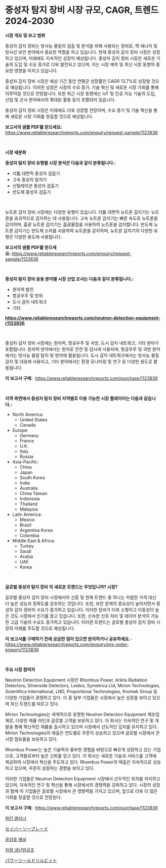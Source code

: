<p><h1>중성자 탐지 장비 시장 규모, CAGR, 트렌드 2024-2030</h1></p><p><strong>시장 개요 및 보고 범위</strong></p>
<p><p>중성자 감지 장비는 방사능 물질의 검출 및 분석을 위해 사용되는 장비로, 핵 에너지 및 방사선 보안 분야에서 중요한 역할을 하고 있습니다. 현재 중성자 감지 장비 시장은 성장하고 있으며, 미래에도 지속적인 성장이 예상됩니다. 중성자 감지 장비 시장은 새로운 기술의 도입 및 수요 증가로 더욱 발전되고 있으며, 이는 시장 예측 및 최신 시장 동향의 중요한 영향을 미치고 있습니다.</p><p>중성자 감지 장비 시장은 예상 기간 동안 연평균 성장률인 CAGR 13.7%로 성장할 것으로 예상됩니다. 이러한 성장은 시장의 수요 증가, 기술 혁신 및 새로운 시장 기회를 통해 이루어질 것으로 전망됩니다. 또한 최근 시장 동향에는 IoT 및 인공 지능 기술의 도입, 산업 및 군사 분야에서의 확대된 활용 등이 포함되어 있습니다.</p><p>중성자 감지 장비 시장은 미래에도 더욱 성장할 전망이며, 수요 증가 및 기술 혁신을 통해 새로운 시장 기회를 창출할 것으로 예상됩니다.</p></p>
<p><strong>보고서의 샘플 PDF를 받으세요:</strong> <a href="https://www.reliableresearchreports.com/enquiry/request-sample/1123836">https://www.reliableresearchreports.com/enquiry/request-sample/1123836</a></p>
<p>&nbsp;</p>
<p><strong>시장 세분화</strong></p>
<p><strong>중성자 탐지 장비 유형별 시장 분석은 다음과 같이 분류됩니다.:</strong></p>
<p><ul><li>리튬 대면적 중성자 검출기</li><li>고속 중성자 탐지기</li><li>신틸레이션 중성자 검출기</li><li>반도체 중성자 검출기</li></ul></p>
<p>&nbsp;</p>
<p><p>뉴트론 감지 장비 시장에는 다양한 유형이 있습니다. 리튬 대면적 뉴트론 감지기는 뉴트론을 효과적으로 감지하는 데 사용됩니다. 고속 뉴트론 감지기는 빠른 속도로 뉴트론을 감지하며, 흡광 뉴트론 감지기는 흡괁물질을 사용하여 뉴트론을 감지합니다. 반도체 뉴트론 감지기는 반도체 소자를 사용하여 뉴트론을 감지하며, 뉴트론 감지기의 다양한 유형은 다양한 용도에 사용됩니다.</p></p>
<p><strong>보고서의 샘플 PDF를 받으세요:</strong>&nbsp;<a href="https://www.reliableresearchreports.com/enquiry/request-sample/1123836">https://www.reliableresearchreports.com/enquiry/request-sample/1123836</a></p>
<p>&nbsp;</p>
<p><strong> 중성자 탐지 장비 응용 분야별 시장 산업 조사는 다음과 같이 분류됩니다.:</strong></p>
<p><ul><li>원자력 발전</li><li>항공우주 및 방위</li><li>도시 감지 네트워크</li><li>기타</li></ul></p>
<p><strong><a href="https://www.reliableresearchreports.com/neutron-detection-equipment-r1123836">https://www.reliableresearchreports.com/neutron-detection-equipment-r1123836</a></strong></p>
<p>&nbsp;</p>
<p><p>중성자 감지 장비 시장에는 원자력, 항공우주 및 국방, 도시 감지 네트워크, 기타 분야가 포함됩니다. 원자력 분야에서는 원자로 안전 및 감시에 사용되며, 항공우주 및 국방 분야에서는 방사능 물질 탐지 및 방어에 활용됩니다. 도시 감지 네트워크에서는 방사능 물질 감지 및 대응에 사용되고, 기타 분야에서는 환경 모니터링 및 연구 등 다양한 용도로 활용됩니다.</p></p>
<p><strong>이 보고서 구매:</strong>&nbsp; <a href="https://www.reliableresearchreports.com/purchase/1123836">https://www.reliableresearchreports.com/purchase/1123836</a></p>
<p>&nbsp;</p>
<p><strong>지역 측면에서 중성자 탐지 장비 지역별로 이용 가능한 시장 플레이어는 다음과 같습니다.:</strong></p>
<p><ul>
    <li>
        North America:
        <ul>
            <li>United States</li>
            <li>Canada</li>
        </ul>
    </li>
    <li>
        Europe:
        <ul>
            <li>Germany</li>
            <li>France</li>
            <li>U.K.</li>
            <li>Italy</li>
            <li>Russia</li>
        </ul>
    </li>
    <li>
        Asia-Pacific:
        <ul>
            <li>China</li>
            <li>Japan</li>
            <li>South Korea</li>
            <li>India</li>
            <li>Australia</li>
            <li>China Taiwan</li>
            <li>Indonesia</li>
            <li>Thailand</li>
            <li>Malaysia</li>
        </ul>
    </li>
    <li>
        Latin America:
        <ul>
            <li>Mexico</li>
            <li>Brazil</li>
            <li>Argentina Korea</li>
            <li>Colombia</li>
        </ul>
    </li>
    <li>
        Middle East & Africa:
        <ul>
            <li>Turkey</li>
            <li>Saudi</li>
            <li>Arabia</li>
            <li>UAE</li>
            <li>Korea</li>
        </ul>
    </li>
    </ul></p>
<p>&nbsp;</p>
<p><strong>글로벌 중성자 탐지 장비 의 새로운 트렌드는 무엇입니까? 시장?</strong></p>
<p><p>글로벌 중성자 감지 장비 시장에서의 신흥 및 현재 트렌드 중 하나는 저렴한 가격 대신 더 높은 성능과 정확도를 강조하는 것입니다. 또한, 보안 문제의 중요성이 높아지면서 중성자 감지 장비의 수요가 증가하고 있습니다. 이러한 장비가 더욱 소형이고 이동성이 높은 것도 시장에서 인기를 끌고 있습니다. 또한, 신속한 신호 처리 및 데이터 분석이 가능한 고급 기술의 수요도 증가하고 있습니다. 이러한 트렌드는 글로벌 중성자 감지 장비 시장의 미래를 주도할 것으로 예상됩니다.</p></p>
<p><strong>이 보고서를 구매하기 전에 궁금한 점이 있으면 문의하거나 공유하세요.</strong>- <a href="https://www.reliableresearchreports.com/enquiry/pre-order-enquiry/1123836">https://www.reliableresearchreports.com/enquiry/pre-order-enquiry/1123836</a></p>
<p>&nbsp;</p>
<p><strong>주요 시장 참여자</strong></p>
<p><p>Neutron Detection Equipment 시장은 Rhombus Power, Arktis Radiation Detectors, Silverside Detectors, Leidos, Symetrica Ltd, Mirion Technologies, Scientifica International, LND, Proportional Technologies, Kromek Group 등 다양한 기업들이 경쟁하고 있다. 이 중 일부 기업들은 시장에서 높은 성장을 보이고 있으며 최신 트렌드를 따르고 있다.</p><p>Mirion Technologies는 세계적으로 유명한 Neutron Detection Equipment 제조업체로, 다양한 제품 라인과 글로벌 고객을 보유하고 있다. 이 회사는 지속적인 연구 및 개발을 통해 혁신적인 제품을 출시하고 있으며 시장에서 선도적인 입지를 유지하고 있다. Mirion Technologies의 매출은 연도별로 꾸준히 상승하고 있으며 글로벌 시장에서 큰 시장 점유율을 보유하고 있다.</p><p>Rhombus Power는 높은 기술력과 풍부한 경험을 바탕으로 빠르게 성장하고 있는 기업으로, 고객들로부터 높은 신뢰를 얻고 있다. 이 회사는 새로운 기술과 서비스를 고객에 제공하여 시장에서 혁신을 주도하고 있다. Rhombus Power의 매출은 지속적으로 상승하고 있으며, 꾸준히 성장하는 경향을 보이고 있다.</p><p>이러한 기업들은 Neutron Detection Equipment 시장에서 선두적인 위치를 차지하고 있으며, 지속적인 연구 및 혁신을 통해 시장에서의 경쟁력을 강화하고 있다. 시장의 성장과 함께 이 기업들은 글로벌 시장에서 큰 영향력을 가지고 있으며, 앞으로 더욱 더 많은 기회를 창출할 것으로 전망된다.</p></p>
<p><strong>이 보고서 구매:</strong>&nbsp;&nbsp;<a href="https://www.reliableresearchreports.com/purchase/1123836">https://www.reliableresearchreports.com/purchase/1123836</a></p>
<p><p><a href="https://medium.com/@johnsonlowe2023_38650/%EC%86%8C%EB%8F%85%EC%A0%9C-%EC%8B%9C%EC%9E%A5-%EC%84%B1%EA%B3%B5%EC%A0%81%EC%9D%B8-%EB%B9%84%EC%A6%88%EB%8B%88%EC%8A%A4-%EC%A0%84%EB%9E%B5%EC%9D%98-%EC%97%B4%EC%87%A0-2031%EB%85%84%EA%B9%8C%EC%A7%80-%EC%98%88%EC%B8%A1-32408277fe0e">파인 클리너</a></p><p><a href="https://github.com/mreklxf44233/Market-Research-Report-List-1/blob/main/332485426414.md">セイバーソーブレード</a></p><p><a href="https://medium.com/@kirby6567566/%EC%84%AC%EC%9C%A0-%EA%B4%91%ED%8C%A8%EB%84%90-%EC%8B%9C%EC%9E%A5-%EC%A0%90%EC%9C%A0%EC%9C%A8-%EB%B3%80%ED%99%94%EC%99%80-%EC%8B%9C%EC%9E%A5-%EC%84%B1%EC%9E%A5-%EC%B6%94%EC%9D%B4-2024%EB%85%84-2031%EB%85%84-e5f20bb33064">광섬유 패널</a></p><p><a href="https://github.com/fernandotryO5lson96765/Market-Research-Report-List-1/blob/main/591619524502.md">차량 냉난방공조</a></p><p><a href="https://github.com/cbigkbh02719/Market-Research-Report-List-1/blob/main/496197326415.md">パワーツールドリルビット</a></p></p>